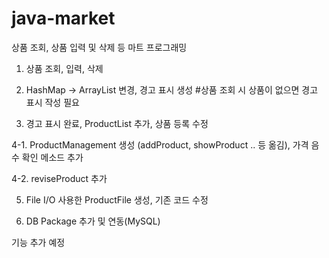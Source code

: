 # java-market

상품 조회, 상품 입력 및 삭제 등 마트 프로그래밍

1. 상품 조회, 입력, 삭제

2. HashMap -> ArrayList 변경, 경고 표시 생성 #상품 조회 시 상품이 없으면 경고 표시 작성 필요

3. 경고 표시 완료, ProductList 추가, 상품 등록 수정

4-1. ProductManagement 생성 (addProduct, showProduct .. 등 옮김), 가격 음수 확인 메소드 추가

4-2. reviseProduct 추가

5. File I/O 사용한 ProductFile 생성, 기존 코드 수정

6. DB Package 추가 및 연동(MySQL)

기능 추가 예정
